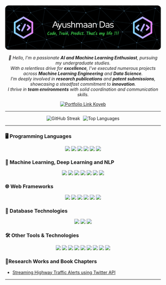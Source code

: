 <p align="center">
  
<img src="./github-header-image.png">

</p>


<!-- Intro -->
<p align="center">
  <i>
  👋 Hello, I'm a passionate <strong>AI and Machine Learning Enthusiast</strong>, pursuing my undergraduate studies. <br>
  With a relentless drive for <strong>excellence</strong>, I've executed numerous projects across <strong>Machine Learning Engineering</strong> and <strong>Data Science</strong>. <br> 
  I'm deeply involved in <strong>research publications</strong> and <strong>patent submissions</strong>, showcasing a steadfast commitment to <strong>innovation</strong>.<br>
  I thrive in <strong>team environments</strong> with solid coordination and communication skills.
  </i>
  <p align="center">
  <a href="https://homeless-margalo-ayushmaan-personal-109aa799.koyeb.app/">
    <img src="https://img.shields.io/badge/✨_Visit_My_Portfolio_✨-green?style=for-the-badge" alt="Portfolio Link Koyeb"/>
  </a>
</p>



</p>

<hr>

<!-- GitHub Streak -->
<div align="center" style="width: 100%; display: flex; justify-content: center; align-items: center;">
  <img src="https://streak-stats.demolab.com?user=ayushmaanFCB&theme=github-dark&hide_border=true&border_radius=4.8&card_width=500" alt="GitHub Streak" style="margin-right: 10px;" />
  <img src="https://github-readme-stats.vercel.app/api/top-langs/?username=ayushmaanFCB&hide=html&layout=compact" alt="Top Languages" />
</div>


<hr>

<!-- Badges: Programming Languages -->
### 🖥️ Programming Languages 
<p align="center">
  <img src="https://img.shields.io/badge/Python-3776AB?style=for-the-badge&logo=python&logoColor=white"/>
  <img src="https://img.shields.io/badge/C-00599C?style=for-the-badge&logo=c&logoColor=white"/>
  <img src="https://img.shields.io/badge/C++-00599C?style=for-the-badge&logo=cplusplus&logoColor=white"/>
  <img src="https://img.shields.io/badge/Java-007396?style=for-the-badge&logo=java&logoColor=white"/>
  <img src="https://img.shields.io/badge/Javascript-F7DF1E?style=for-the-badge&logo=javascript&logoColor=black"/>
  <img src="https://img.shields.io/badge/R-276DC3?style=for-the-badge&logo=r&logoColor=white"/>
</p>

<!-- Machine Learning, DL & NLP -->
### 🤖 Machine Learning, Deep Learning and NLP
<p align="center">
  <img src="https://img.shields.io/badge/TensorFlow-FF6F00?style=for-the-badge&logo=tensorflow&logoColor=white"/>
  <img src="https://img.shields.io/badge/Keras-D00000?style=for-the-badge&logo=keras&logoColor=white"/>
  <img src="https://img.shields.io/badge/PyTorch-EE4C2C?style=for-the-badge&logo=pytorch&logoColor=white"/>
  <img src="https://img.shields.io/badge/Scikit--Learn-F7931E?style=for-the-badge&logo=scikitlearn&logoColor=white"/>
  <img src="https://img.shields.io/badge/OpenCV-5C3EE8?style=for-the-badge&logo=opencv&logoColor=white"/>
  <img src="https://img.shields.io/badge/Huggingface-FFDD00?style=for-the-badge&logo=huggingface&logoColor=black"/>
  <img src="https://img.shields.io/badge/SpaCy-09A3D5?style=for-the-badge&logo=spacy&logoColor=white"/>
</p>

<!-- Web Frameworks -->
### 🌐 Web Frameworks
<p align="center">
  <img src="https://img.shields.io/badge/Flask-000000?style=for-the-badge&logo=flask&logoColor=white"/>
  <img src="https://img.shields.io/badge/Streamlit-FF4B4B?style=for-the-badge&logo=streamlit&logoColor=white"/>
  <img src="https://img.shields.io/badge/FastAPI-009688?style=for-the-badge&logo=fastapi&logoColor=white"/>
  <img src="https://img.shields.io/badge/Gradio-3782F1?style=for-the-badge&logo=gradio&logoColor=white"/>
  <img src="https://img.shields.io/badge/Express.js-404D59?style=for-the-badge&logo=express&logoColor=white"/>
  <img src="https://img.shields.io/badge/Angular-DD0031?style=for-the-badge&logo=angular&logoColor=white"/>
</p>

<!-- Database Technologies -->
### 💾 Database Technologies
<p align="center">
  <img src="https://img.shields.io/badge/MySQL-4479A1?style=for-the-badge&logo=mysql&logoColor=white"/>
  <img src="https://img.shields.io/badge/Postgres-336791?style=for-the-badge&logo=postgresql&logoColor=white"/>
  <img src="https://img.shields.io/badge/MongoDB-47A248?style=for-the-badge&logo=mongodb&logoColor=white"/>
</p>

<!-- Tools & Technologies -->
### 🛠️ Other Tools & Technologies
<p align="center">
  <img src="https://img.shields.io/badge/Tableau-E97627?style=for-the-badge&logo=tableau&logoColor=white"/>
  <img src="https://img.shields.io/badge/PowerBI-F2C811?style=for-the-badge&logo=powerbi&logoColor=black"/>
  <img src="https://img.shields.io/badge/Docker-2496ED?style=for-the-badge&logo=docker&logoColor=white"/>
  <img src="https://img.shields.io/badge/Git-F05032?style=for-the-badge&logo=git&logoColor=white"/>
  <img src="https://img.shields.io/badge/Postman-FF6C37?style=for-the-badge&logo=postman&logoColor=white"/>
  <img src="https://img.shields.io/badge/Linux-FCC624?style=for-the-badge&logo=linux&logoColor=black"/>
  <img src="https://img.shields.io/badge/AWS-232F3E?style=for-the-badge&logo=amazon-aws&logoColor=white"/>
  <img src="https://img.shields.io/badge/Azure-0078d4?style=for-the-badge&logo=azure&logoColor=white"/>
  <img src="https://img.shields.io/badge/Splunk-36a855?style=for-the-badge&logo=splunk&logoColor=white"/>
</p>

### 🧾Research Works and Book Chapters
<ul>
  <li><a href="https://www.taylorfrancis.com/chapters/edit/10.1201/9781032630212-14/streaming-highway-traffic-alerts-using-twitter-api-jayanthi-ganapathy-ramya-mohanakrishnan-ayushmaan-das-fausto-pedro-garcia-marque">Streaming Highway Traffic Alerts using Twitter API</a></li>
</ul>


<hr>





